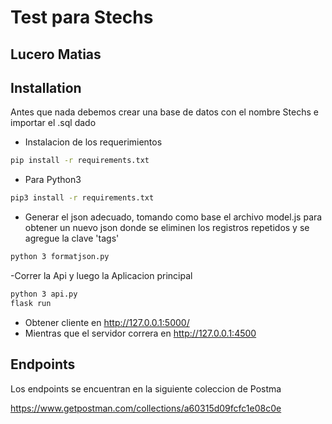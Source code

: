 # Test para Stechs
## Lucero Matias 

## Installation

Antes que nada debemos crear una base de datos con el nombre Stechs e importar el .sql dado

 - Instalacion de los requerimientos

```sh
pip install -r requirements.txt
```
 - Para Python3
 ```sh
pip3 install -r requirements.txt
```
 - Generar el json adecuado, tomando como base el archivo model.js para obtener un nuevo json donde se eliminen los registros repetidos y se agregue la clave 'tags'
 ```sh
python 3 formatjson.py
 ```
 -Correr la Api y luego la Aplicacion principal
  ```sh
  python 3 api.py
  flask run
  ```
  - Obtener cliente en http://127.0.0.1:5000/
  - Mientras que el servidor correra en http://127.0.0.1:4500
  

  ## Endpoints

  Los endpoints se encuentran en la siguiente coleccion de Postma

  https://www.getpostman.com/collections/a60315d09fcfc1e08c0e

  
